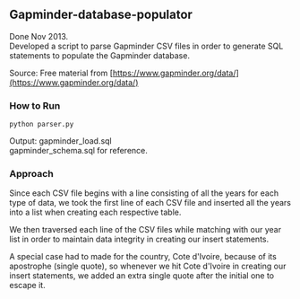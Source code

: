 ## Gapminder-database-populator
Done Nov 2013.  
Developed a script to parse Gapminder CSV files in order to generate SQL statements to populate the Gapminder database.

Source: Free material from [https://www.gapminder.org/data/](https://www.gapminder.org/data/)

### How to Run
	python parser.py
Output: gapminder\_load.sql  
gapminder\_schema.sql for reference.  

### Approach

Since each CSV file begins with a line consisting of all the years for each type of
data, we took the first line of each CSV file and inserted all the years into 
a list when creating each respective table.  

We then traversed each line of the CSV files while matching with our year list in order to maintain 
data integrity in creating our insert statements.   

A special case had to made 
for the country, Cote d'Ivoire, because of its apostrophe (single quote), so 
whenever we hit Cote d'Ivoire in creating our insert statements, we added an 
extra single quote after the initial one to escape it.